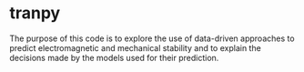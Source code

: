 # tranpy 
The purpose of this code is to explore the use of data-driven approaches to predict electromagnetic and mechanical stability and to explain the decisions made by the models used for their prediction.

